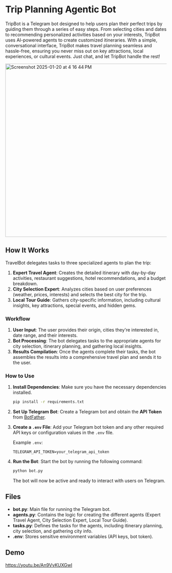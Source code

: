 # Trip Planning Agentic Bot 
TripBot is a Telegram bot designed to help users plan their perfect trips by guiding them through a series of easy steps. From selecting cities and dates to recommending personalized activities based on your interests, TripBot uses AI-powered agents to create customized itineraries. With a simple, conversational interface, TripBot makes travel planning seamless and hassle-free, ensuring you never miss out on key attractions, local experiences, or cultural events. Just chat, and let TripBot handle the rest!



<img width="540" alt="Screenshot 2025-01-20 at 4 16 44 PM" src="https://github.com/user-attachments/assets/c0c8d540-2007-44ca-b0c7-f4baf49fe990" />

## **How It Works**
TravelBot delegates tasks to three specialized agents to plan the trip:
1. **Expert Travel Agent**: Creates the detailed itinerary with day-by-day activities, restaurant suggestions, hotel recommendations, and a budget breakdown.
2. **City Selection Expert**: Analyzes cities based on user preferences (weather, prices, interests) and selects the best city for the trip.
3. **Local Tour Guide**: Gathers city-specific information, including cultural insights, key attractions, special events, and hidden gems.

### **Workflow**
1. **User Input**: The user provides their origin, cities they're interested in, date range, and their interests.
2. **Bot Processing**: The bot delegates tasks to the appropriate agents for city selection, itinerary planning, and gathering local insights.
3. **Results Compilation**: Once the agents complete their tasks, the bot assembles the results into a comprehensive travel plan and sends it to the user.

### **How to Use**
1. **Install Dependencies**: Make sure you have the necessary dependencies installed.
   
   ```bash
   pip install -r requirements.txt
   ```

2. **Set Up Telegram Bot**: Create a Telegram bot and obtain the **API Token** from [BotFather](https://core.telegram.org/bots#botfather).
   
3. **Create a `.env` File**: Add your Telegram bot token and any other required API keys or configuration values in the `.env` file.

   Example `.env`:
   ```
   TELEGRAM_API_TOKEN=your_telegram_api_token
   ```

4. **Run the Bot**: Start the bot by running the following command:
   
   ```bash
   python bot.py
   ```

   The bot will now be active and ready to interact with users on Telegram.

## **Files**
- **bot.py**: Main file for running the Telegram bot.
- **agents.py**: Contains the logic for creating the different agents (Expert Travel Agent, City Selection Expert, Local Tour Guide).
- **tasks.py**: Defines the tasks for the agents, including itinerary planning, city selection, and gathering city info.
- **.env**: Stores sensitive environment variables (API keys, bot token).

## Demo
https://youtu.be/An9VvKUXGwI
